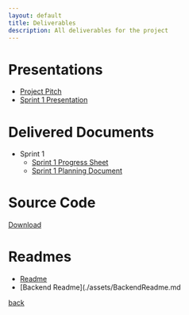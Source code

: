 ```yaml
---
layout: default
title: Deliverables
description: All deliverables for the project
---
```


# Presentations
- [Project Pitch](./assets/ProjectPitch.pptx)
- [Sprint 1 Presentation](./assets/Sprint1.pptx)

# Delivered Documents
- Sprint 1
    - [Sprint 1 Progress Sheet](./assets/Sprint1Progress.pdf)
    - [Sprint 1 Planning Document](./assets/Sprint1Plan.pdf)

# Source Code
[Download](https://github.com/BootheBoys/BattleshipTournament/archive/refs/heads/main.zip)
# Readmes
* [Readme](../README.md)
* [Backend Readme](./assets/BackendReadme.md

[back](./)

